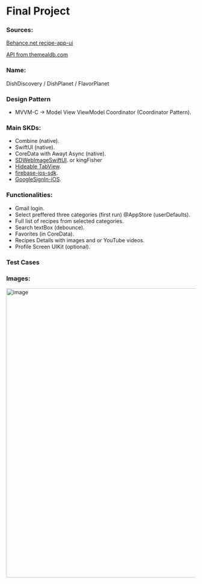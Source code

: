 # Final Project

### Sources:
[Behance.net recipe-app-ui](https://www.behance.net/gallery/176410731/recipe-app-ui?tracking_source=search_projects|recipe+app+design)

[API from themealdb.com](https://www.themealdb.com/api.php)

### Name:
DishDiscovery / DishPlanet / FlavorPlanet

### Design Pattern
- MVVM-C -> Model View ViewModel Coordinator (Coordinator Pattern).

### Main SKDs:
- Combine (native).
- SwiftUI (native).
- CoreData with Awayt Async (native).
- [SDWebImageSwiftUI](https://github.com/SDWebImage/SDWebImageSwiftUI). or kingFisher
- [Hideable TabView](https://gitlab.com/AliMertOzhayta/hidabletabview-swiftui.git).
- [firebase-ios-sdk](https://github.com/firebase/firebase-ios-sdk).
- [GoogleSignIn-iOS](https://github.com/google/GoogleSignIn-iOS).

### Functionalities:
- Gmail login.
- Select preffered three categories (first run) @AppStore (userDefaults).
- Full list of recipes from selected categories.
- Search textBox (debounce).
- Favorites (in CoreData).
- Recipes Details with images and or YouTube videos.
- Profile Screen UIKit (optional).

### Test Cases
### Images:
<img width="768" alt="image" src="https://github.com/apaladines-techconsulting/Assignment_30/assets/138136886/55ab79ec-0e25-472c-8816-0783660c2963">
